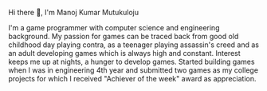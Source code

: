 Hi there 👋, I'm Manoj Kumar Mutukuloju


I'm a game programmer with computer science and engineering background. My passion for games can be traced back from good old childhood day playing contra, as a teenager playing assassin's creed and as an adult developing games which is always high and constant. Interest keeps me up at nights, a hunger to develop games. Started building games when I was in engineering 4th year and submitted two games as my college projects for which I received "Achiever of the week" award as appreciation.
